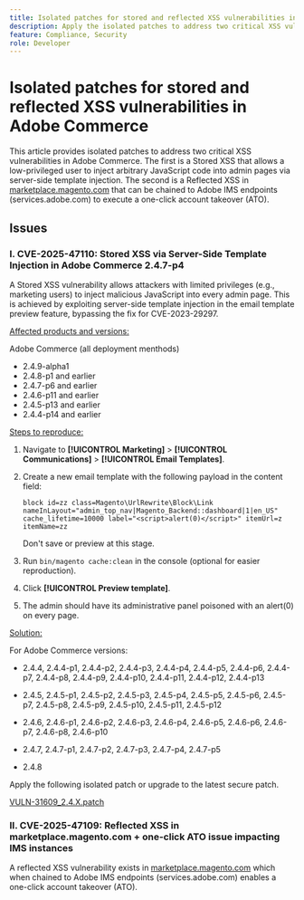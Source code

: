 ```yaml
---
title: Isolated patches for stored and reflected XSS vulnerabilities in Adobe Commerce
description: Apply the isolated patches to address two critical XSS vulnerabilities in Adobe Commerce. The first is a Stored XSS that allows a low-privileged user to inject JavaScript into admin pages via server-side template injection. The second is a Reflected XSS in marketplace.magento.com that can be chained to Adobe IMS endpoints (services.adobe.com) to execute a one-click account takeover (ATO). 
feature: Compliance, Security
role: Developer
---
```


# Isolated patches for stored and reflected XSS vulnerabilities in Adobe Commerce

This article provides isolated patches to address two critical XSS vulnerabilities in Adobe Commerce. The first is a Stored XSS that allows a low-privileged user to inject arbitrary JavaScript code into admin pages via server-side template injection. The second is a Reflected XSS in [marketplace.magento.com](/https://marketplace.magento.com) that can be chained to Adobe IMS endpoints (services.adobe.com) to execute a one-click account takeover (ATO). 

## Issues

### I. CVE-2025-47110: Stored XSS via Server-Side Template Injection in Adobe Commerce 2.4.7-p4

A Stored XSS vulnerability allows attackers with limited privileges (e.g., marketing users) to inject malicious JavaScript into every admin page. This is achieved by exploiting server-side template injection in the email template preview feature, bypassing the fix for CVE-2023-29297.

<u>Affected products and versions:</u>

Adobe Commerce (all deployment menthods)

* 2.4.9-alpha1 
* 2.4.8-p1 and earlier
* 2.4.7-p6 and earlier
* 2.4.6-p11 and earlier
* 2.4.5-p13 and earlier
* 2.4.4-p14 and earlier

<u>Steps to reproduce:</u>

1. Navigate to **[!UICONTROL Marketing]** > **[!UICONTROL Communications]** > **[!UICONTROL Email Templates]**.
1. Create a new email template with the following payload in the content field:

    `block id=zz class=Magento\UrlRewrite\Block\Link nameInLayout="admin_top_nav|Magento_Backend::dashboard|1|en_US" cache_lifetime=10000 label="<script>alert(0)</script>" itemUrl=z itemName=zz` 
    
    Don't save or preview at this stage.
1. Run `bin/magento cache:clean` in the console (optional for easier reproduction).
1. Click **[!UICONTROL Preview template]**.
1. The admin should have its administrative panel poisoned with an alert(0) on every page.

<u>Solution:</u>

For Adobe Commerce versions:

* 2.4.4, 2.4.4-p1, 2.4.4-p2, 2.4.4-p3, 2.4.4-p4, 2.4.4-p5, 2.4.4-p6, 2.4.4-p7, 2.4.4-p8, 2.4.4-p9, 2.4.4-p10, 2.4.4-p11, 2.4.4-p12, 2.4.4-p13

* 2.4.5, 2.4.5-p1, 2.4.5-p2, 2.4.5-p3, 2.4.5-p4, 2.4.5-p5, 2.4.5-p6, 2.4.5-p7, 2.4.5-p8, 2.4.5-p9, 2.4.5-p10, 2.4.5-p11, 2.4.5-p12

* 2.4.6, 2.4.6-p1, 2.4.6-p2, 2.4.6-p3, 2.4.6-p4, 2.4.6-p5, 2.4.6-p6, 2.4.6-p7, 2.4.6-p8, 2.4.6-p10

* 2.4.7, 2.4.7-p1, 2.4.7-p2, 2.4.7-p3, 2.4.7-p4, 2.4.7-p5

* 2.4.8

Apply the following isolated patch or upgrade to the latest secure patch.

[VULN-31609_2.4.X.patch](assets/VULN-31609_2.4.X_patch.zip)

### II. CVE-2025-47109: Reflected XSS in marketplace.magento.com + one-click ATO issue impacting IMS instances

A reflected XSS vulnerability exists in [marketplace.magento.com](/https://marketplace.magento.com) which when chained to Adobe IMS endpoints (services.adobe.com) enables a one-click account takeover (ATO).
